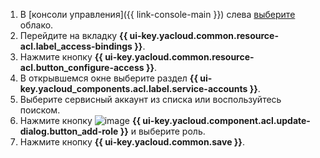 1. В [консоли управления]({{ link-console-main }}) слева [выберите](../../resource-manager/operations/cloud/switch-cloud.md) облако.
1. Перейдите на вкладку **{{ ui-key.yacloud.common.resource-acl.label_access-bindings }}**.
1. Нажмите кнопку **{{ ui-key.yacloud.common.resource-acl.button_configure-access }}**.
1. В открывшемся окне выберите раздел **{{ ui-key.yacloud_components.acl.label.service-accounts }}**.
1. Выберите сервисный аккаунт из списка или воспользуйтесь поиском.
1. Нажмите кнопку ![image](../../_assets/console-icons/plus.svg) **{{ ui-key.yacloud.component.acl.update-dialog.button_add-role }}** и выберите роль.
1. Нажмите кнопку **{{ ui-key.yacloud.common.save }}**.
